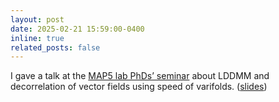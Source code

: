 ```yaml
---
layout: post
date: 2025-02-21 15:59:00-0400
inline: true
related_posts: false
---
```


I gave a talk at the [MAP5 lab PhDs’ seminar](https://map5.mi.parisdescartes.fr/events/rayane-mouhli-2/) about LDDMM and decorrelation of vector fields using speed of varifolds. ([slides](https://rayanemouhli.github.io/assets/pdf/GTE_talk.pdf))
